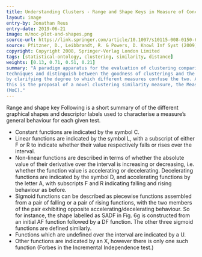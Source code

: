```yaml
---
title: Understanding Clusters - Range and Shape Keys in Measure of Concordance
layout: image
entry-by: Jonathan Reus
entry-date: 2019-06-21
image: m/moc-plot-and-shapes.png
source-url: https://link.springer.com/article/10.1007/s10115-008-0150-6
source: Pfitzner, D., Leibbrandt, R. & Powers, D. Knowl Inf Syst (2009) 19 361. https://doi.org/10.1007/s10115-008-0150-6
copyright: Copyright 2008, Springer-Verlag London Limited
tags: [statistical-ontology, clustering, similarity, distance]
weights: [0.13, 0.71, 0.51, 0.21]
summary: "A paradigm apparatus for the evaluation of clustering comparison
techniques and distinguish between the goodness of clusterings and the similarity of clusterings
by clarifying the degree to which different measures confuse the two. Accompanying
this is the proposal of a novel clustering similarity measure, the Measure of Concordance
(MoC)."
---
```

Range and shape key Following is a short summary of of the different graphical shapes and
descriptor labels used to characterise a measure’s general behaviour for each given test.

* Constant functions are indicated by the symbol C.
* Linear functions are indicated by the symbol L, with a subscript of either F or R to
indicate whether their value respectively falls or rises over the interval.
* Non-linear functions are described in terms of whether the absolute value of their derivative
over the interval is increasing or decreasing, i.e. whether the function value is
accelerating or decelerating. Decelerating functions are indicated by the symbol D, and accelerating functions by the letter A, with subscripts F and R indicating falling and
rising behaviour as before.
* Sigmoid functions can be described as piecewise functions assembled from a pair of
falling or a pair of rising functions, with the two members of the pair exhibiting opposite
accelerating/decelerating behaviour. So for instance, the shape labelled as SADF in Fig. 6g
is constructed from an initial AF function followed by a DF function. The other three
sigmoid functions are defined similarly.
* Functions which are undefined over the interval are indicated by a U.
* Other functions are indicated by an X, however there is only one such function (Forbes
in the Incremental Independence test.)
